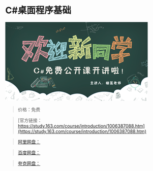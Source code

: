 # C#桌面程序基础

![img](../../../assets/study163/free/7218cf06f2fd4319b9ba7563480b91e6.png)

> 价格：免费

> [官方链接：https://study.163.com/course/introduction/1006387088.htm](https://study.163.com/course/introduction/1006387088.htm)

> [阿里网盘：]()

> [百度网盘：]()

> [夸克网盘：]()
